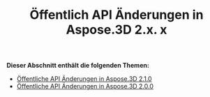 ﻿---
title: Öffentlich API Änderungen in Aspose.3D 2.x. x
type: docs
weight: 30
url: /de/net/public-api-changes-in-aspose-3d-2-x-x/
---
**Dieser Abschnitt enthält die folgenden Themen:**
- [Öffentliche API Änderungen in Aspose.3D 2.1.0](/3d/de/net/public-api-changes-in-aspose-3d-2-1-0-html/)
- [Öffentliche API Änderungen in Aspose.3D 2.0.0](/3d/de/net/public-api-changes-in-aspose-3d-2-0-0-html/)
